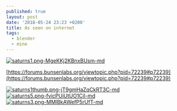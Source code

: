 ```yaml
---
published: true
layout: post
date: '2018-05-24 23:23 +0200'
title: As seen on internet
tags:
  - blender
  - mine
---
```

[![saturns1.png-MgeKKj2KBnxBUsm-md](https://images.weserv.nl/?url=https://i.imgur.com/arWV7Ag.png)](https://images.weserv.nl/?url=https://i.imgur.com/FwvESzQ.png)

[https://forums.bunsenlabs.org/viewtopic.php?pid=72239#p72239](https://forums.bunsenlabs.org/viewtopic.php?pid=72239#p72239)

[![saturns1thumb.png-jT9gmHaZqCkRT3C-md](https://images.weserv.nl/?url=https://i.imgur.com/ZlBHMBMl.png)](https://images.weserv.nl/?url=https://i.imgur.com/ZlBHMBM.png)
[![saturns5.png-fvicPUiUtUO1Cil-md](https://images.weserv.nl/?url=https://i.imgur.com/XPG1mLK.png)](https://images.weserv.nl/?url=https://i.imgur.com/YHgwIYk.png)
[![saturns3.png-MMlBkAWefP5rUfT-md](https://images.weserv.nl/?url=https://i.imgur.com/O1WKo2f.png)](https://images.weserv.nl/?url=https://i.imgur.com/PmojLcF.png)
